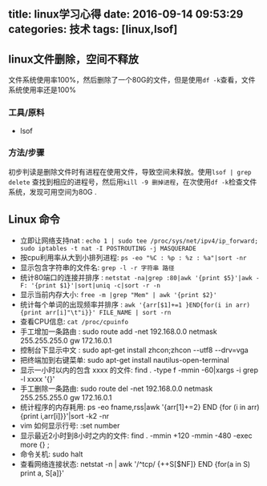 title: linux学习心得
date: 2016-09-14 09:53:29
categories: 技术
tags: [linux,lsof]
---
## linux文件删除，空间不释放
文件系统使用率100%，然后删除了一个80G的文件，但是使用`df -k`查看，文件系统使用率还是100%
### 工具/原料 
* lsof
### 方法/步骤
初步判读是删除文件时有进程在使用文件，导致空间未释放。使用`lsof | grep delete` 查找到相应的进程号，然后用`kill -9 删掉进程`，在次使用`df -k`检查文件系统，发现可用空间为80G .
<!-- more -->
## Linux 命令
* 立即让网络支持nat : `echo 1 | sudo tee /proc/sys/net/ipv4/ip_forward; sudo iptables -t nat -I POSTROUTING -j MASQUERADE`
* 按cpu利用率从大到小排列进程:  `ps -eo "%C : %p : %z : %a"|sort -nr`
* 显示包含字符串的文件名:  `grep -l -r 字符串 路径`
* 统计80端口的连接并排序 :  `netstat -na|grep :80|awk '{print $5}'|awk -F: '{print $1}'|sort|uniq -c|sort -r -n`
* 显示当前内存大小:  `free -m |grep "Mem" | awk '{print $2}'`
* 统计每个单词的出现频率并排序 :  `awk '{arr[$1]+=1 }END{for(i in arr){print arr[i]"\t"i}}' FILE_NAME | sort -rn`
* 查看CPU信息:  `cat /proc/cpuinfo`
* 手工增加一条路由 :  sudo route add -net 192.168.0.0 netmask 255.255.255.0 gw 172.16.0.1
* 控制台下显示中文 :  sudo apt-get install zhcon;zhcon --utf8 --drv=vga
* 把终端加到右键菜单:  sudo apt-get install nautilus-open-terminal
* 显示一小时以内的包含 xxxx 的文件:  find . -type f -mmin -60|xargs -i grep -l xxxx '{}'
* 手工删除一条路由:  sudo route del -net 192.168.0.0 netmask 255.255.255.0 gw 172.16.0.1
* 统计程序的内存耗用:  ps -eo fname,rss|awk '{arr[$1]+=$2} END {for (i in arr) {print i,arr[i]}}'|sort -k2 -nr
* vim 如何显示行号:  :set number
* 显示最近2小时到8小时之内的文件:  find . -mmin +120 -mmin -480 -exec more {} \;
* 命令关机:  sudo halt
* 查看网络连接状态:  netstat -n | awk '/^tcp/ {++S[$NF]} END {for(a in S) print a, S[a]}'
